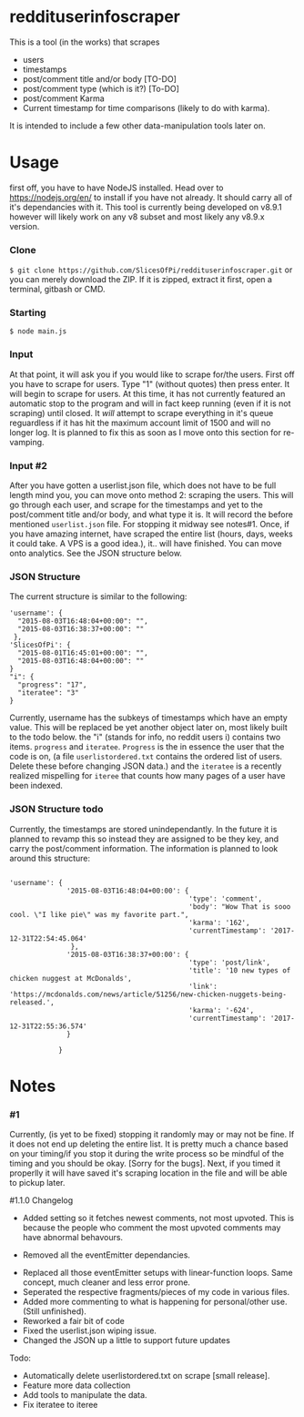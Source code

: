# reddituserinfoscraper
This is a tool (in the works) that scrapes 
  * users
  * timestamps
  * post/comment title and/or body [TO-DO]
  * post/comment type (which is it?) [To-DO]
  * post/comment Karma
  * Current timestamp for time comparisons (likely to do with karma).
  
It is intended to include a few other data-manipulation tools later on.

# Usage
first off, you have to have NodeJS installed. Head over to https://nodejs.org/en/ to install if you have not already.
It should carry all of it's dependancies with it. This tool is currently being developed on v8.9.1 however will likely work on any v8 subset and most likely any v8.9.x version.
### Clone
`$ git clone https://github.com/SlicesOfPi/reddituserinfoscraper.git` or you can merely download the ZIP.
If it is zipped, extract it first, open a terminal, gitbash or CMD.
### Starting
`$ node main.js`
### Input
At that point, it will ask you if you would like to scrape for/the users. First off you have to scrape for users. Type "1" (without quotes) then press enter. It will begin to scrape for users. At this time, it has not currently featured an automatic stop to the program and will in fact keep running (even if it is not scraping) until closed. It *will* attempt to scrape everything in it's queue reguardless if it has hit the maximum account limit of 1500 and will no longer log. It is planned to fix this as soon as I move onto this section for re-vamping.
### Input #2
After you have gotten a userlist.json file, which does not have to be full length mind you, you can move onto method 2: scraping the users. This will go through each user, and scrape for the timestamps and yet to the post/comment title and/or body, and what type it is. It will record the before mentioned `userlist.json` file. For stopping it midway see notes#1. Once, if you have amazing internet, have scraped the entire list (hours, days, weeks it could take. A VPS is a good idea.), it.. will have finished. You can move onto analytics. See the JSON structure below.

### JSON Structure
The current structure is similar to the following:
  ```
  'username': {
    "2015-08-03T16:48:04+00:00": "",
    "2015-08-03T16:38:37+00:00": ""
   },
  'SlicesOfPi': {
    "2015-08-01T16:45:01+00:00": "",
    "2015-08-03T16:48:04+00:00": ""
  }
  "i": {
    "progress": "17",
    "iteratee": "3"
  }
  
```
Currently, username has the subkeys of timestamps which have an empty value. This will be replaced be yet another object later on, most likely built to the todo below. the "i" (stands for info, no reddit users i) contains two items.
`progress` and `iteratee`. `Progress` is the in essence the user that the code is on, (a file `userlistordered.txt` contains the ordered list of users. Delete these before changing JSON data.) and the `iteratee` is a recently realized mispelling for `iteree` that counts how many pages of a user have been indexed.
### JSON Structure todo
Currently, the timestamps are stored unindependantly. In the future it is planned to revamp this so instead they are assigned to be they key, and carry the post/comment information. The information is planned to look around this structure:

```

'username': {
              '2015-08-03T16:48:04+00:00': {
                                            'type': 'comment',
                                            'body': "Wow That is sooo cool. \"I like pie\" was my favorite part.",
                                            'karma': '162',
                                            'currentTimestamp': '2017-12-31T22:54:45.064'
               },
              '2015-08-03T16:38:37+00:00': {
                                            'type': 'post/link',
                                            'title': '10 new types of chicken nuggest at McDonalds',
                                            'link': 'https://mcdonalds.com/news/article/51256/new-chicken-nuggets-being-released.',
                                            'karma': '-624',
                                            'currentTimestamp': '2017-12-31T22:55:36.574' 
              }

            }
```

# Notes

### #1
Currently, (is yet to be fixed) stopping it randomly may or may not be fine. If it does not end up deleting the entire list. It is pretty much a chance based on your timing/if you stop it during the write process so be mindful of the timing and you should be okay. [Sorry for the bugs]. Next, if you timed it properlly it will have saved it's scraping location in the file and will be able to pickup later.

#1.1.0 Changelog
+ Added setting so it fetches newest comments, not most upvoted. This is because the people who comment the most upvoted comments may have abnormal behavours. 
- Removed all the eventEmitter dependancies.
+ Replaced all those eventEmitter setups with linear-function loops. Same concept, much cleaner and less error prone.
+ Seperated the respective fragments/pieces of my code in various files.
+ Added more commenting to what is happening for personal/other use. (Still unfinished).
+ Reworked a fair bit of code
+ Fixed the userlist.json wiping issue.
+ Changed the JSON up a little to support future updates

Todo:
 * Automatically delete userlistordered.txt on scrape [small release].
 * Feature more data collection
 * Add tools to manipulate the data.
 * Fix iteratee to iteree
